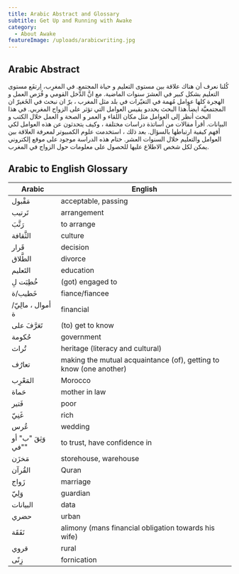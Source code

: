 ```yaml
---
title: Arabic Abstract and Glossary
subtitle: Get Up and Running with Awake
category:
  - About Awake
featureImage: /uploads/arabicwriting.jpg
---
```

## Arabic Abstract

كُلنا نعرف أن هناك علاقة بين مستوى التعليم و حياة المجتمع. في المغرِب، اِرتفَع مستوى التعليم بشكل كبير في العشرَ سنوات الماضية. مع انَّ الدَّخل القومي و فُرَص العمل و الهجرة كلها عوامل مُهمة في التغيّرات في بلد مثل المغرب ، برّ ان نبحث في الخَغيرّ ان المجتمعيَّة ايضاً.هذا البحث يحددﻮ يقيس العوامل التي تؤثر على  الزواج المغربي. في هذا البحث   أنظر إلى العوامل مثل مكان اللقاء و العمر و الصحة و العمل خلال الكتب و البيانات. أقرأ مقالات من أساتذة دراسات مختلفة ، وكيف يتحدثون عن هذه العوامل لكي أفهم كيفية ارتباطها بالسؤال. بعد ذلك ، استخدمت علوم الكمبيوتر لمعرفة العلاقة بين  العوامل والتعليم خلال  السنوات العشر. ختام هذه الدراسة موجود على موقع إلكتروني يمكن لكل شخص الاطلاع عليها للحصول على معلومات حول الزواج في المغرب.


## Arabic to English Glossary
| Arabic | English                                                                   |
| ------ | ------------------------------------------------------------------------- |
| مَقْبول  | acceptable, passing                                                       |
| تَرتيب  | arrangement                                                               |
| رَتَّبَ    | to arrange                                                                |
|الثَّقافة | culture                                                                   |
|قَرار    | decision                                                                  |
|الطَّلاق   | divorce                                                                   |
|التَعليم | education                                                                 |
|خُطِبَت لِ  | (got) engaged to                                                          |
|خَطيب/ة  | fiance/fiancee                                                            |
|أموال ، مالِيّ/ة | financial                                                          |
|تَعَرَّفَ على | (to) get to know                                                         |
|حُكومة   | government                                                                |
|تُراث    | heritage (literacy and cultural)                                          |
|تعارُف   | making the mutual acquaintance (of), getting to know (one another)        |
|المَعْرِب  | Morocco                                                                   |
|حَماة    | mother in law                                                             |
|فَتير    | poor                                                                      |
|غَنِيّ     | rich                                                                      |
|عُرس     | wedding                                                                   |
|وَثِقَ "ب" أو "في"   | to trust, have confidence in                                    |
|مَخزَن    | storehouse, warehouse                                                     |
|القُرآن  |Quran                                                                      |
|زَواج    |marriage                                                                   |
|وَلِيّ‎     |guardian                                                                   |
|البيانات |data                                                                      |
|حضري    | urban                                                                     |
|نَفَقَة    |alimony (mans financial obligation towards his wife)                       |
|قروي    |rural                                                                      |
|زِنًى     |fornication                                                                |
